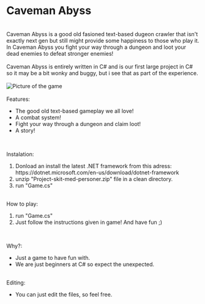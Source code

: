 <h1>Caveman Abyss</h1>
<br />
Caveman Abyss is a good old fasioned text-based dugeon crawler that isn't exactly next gen but still might provide some happiness to those who play it. 
In Caveman Abyss you fight your way through a dungeon and loot your dead enemies to defeat stronger enemies!
<br/><br/>
Caveman Abyss is entirely written in C# and is our first large project in C# so it may be a bit wonky and buggy, but i see that as part of the experience. 
<br />
<br />
<image title="picture" alt="Picture of the game" src="https://iili.io/bqKCPe.md.png">
<br /><br />
Features:<br />
    <ul>
        <li>The good old text-based gameplay we all love!</li>
        <li>A combat system!</li>
        <li>Fight your way through a dungeon and claim loot!</li>
        <li>A story!</li>
    </ul>
<br />

Instalation:<br />

<ol>
    <li>Donload an install the latest .NET framework from this adress: https://dotnet.microsoft.com/en-us/download/dotnet-framework</li>
    <li>unzip "Project-skit-med-personer.zip" file in a clean directory.</li>
    <li>run "Game.cs"</li>
</ol>
<br />
How to play:<br />
<ol>
    <li>run "Game.cs"</li>
    <li>Just follow the instructions given in game! And have fun ;)</li>
</ol>
<br />

Why?:<br />

<ul>
    <li>Just a game to have fun with.</li>
    <li>We are just beginners at C# so expect the unexpected.</li>
</ul>
<br />
Editing:<br />
<ul>
    <li>You can just edit the files, so feel free.</li>
</ul>
